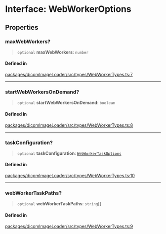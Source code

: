# Interface: WebWorkerOptions

## Properties

### maxWebWorkers?

> `optional` **maxWebWorkers**: `number`

#### Defined in

[packages/dicomImageLoader/src/types/WebWorkerTypes.ts:7](https://github.com/cornerstonejs/cornerstone3D/blob/5addf8e516390235f8a3d16ccc818957013f098f/packages/dicomImageLoader/src/types/WebWorkerTypes.ts#L7)

***

### startWebWorkersOnDemand?

> `optional` **startWebWorkersOnDemand**: `boolean`

#### Defined in

[packages/dicomImageLoader/src/types/WebWorkerTypes.ts:8](https://github.com/cornerstonejs/cornerstone3D/blob/5addf8e516390235f8a3d16ccc818957013f098f/packages/dicomImageLoader/src/types/WebWorkerTypes.ts#L8)

***

### taskConfiguration?

> `optional` **taskConfiguration**: [`WebWorkerTaskOptions`](WebWorkerTaskOptions.md)

#### Defined in

[packages/dicomImageLoader/src/types/WebWorkerTypes.ts:10](https://github.com/cornerstonejs/cornerstone3D/blob/5addf8e516390235f8a3d16ccc818957013f098f/packages/dicomImageLoader/src/types/WebWorkerTypes.ts#L10)

***

### webWorkerTaskPaths?

> `optional` **webWorkerTaskPaths**: `string`[]

#### Defined in

[packages/dicomImageLoader/src/types/WebWorkerTypes.ts:9](https://github.com/cornerstonejs/cornerstone3D/blob/5addf8e516390235f8a3d16ccc818957013f098f/packages/dicomImageLoader/src/types/WebWorkerTypes.ts#L9)
